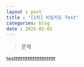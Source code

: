 ```yaml
---
layout : post
title : "[1차] 비밀지도 Test"
categories: blog
date : 2025-02-03
---
```

> 문제<br>

testttttttttttttttttttttttt